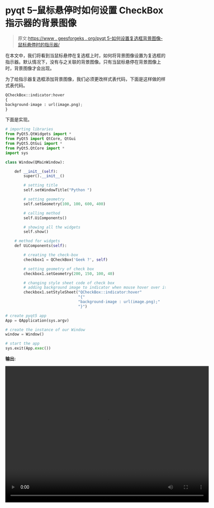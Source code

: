 # pyqt 5–鼠标悬停时如何设置 CheckBox 指示器的背景图像

> 原文:[https://www . geesforgeks . org/pyqt 5-如何设置复选框背景图像-鼠标悬停时的指示器/](https://www.geeksforgeeks.org/pyqt5-how-to-set-background-image-of-checkbox-indicator-when-mouse-hover/)

在本文中，我们将看到当鼠标悬停在复选框上时，如何将背景图像设置为复选框的指示器。默认情况下，没有与之关联的背景图像。只有当鼠标悬停在背景图像上时，背景图像才会出现。

为了给指示器复选框添加背景图像，我们必须更改样式表代码，下面是这样做的样式表代码。

```py
QCheckBox::indicator:hover
{
background-image : url(image.png);
}

```

下面是实现。

```py
# importing libraries
from PyQt5.QtWidgets import * 
from PyQt5 import QtCore, QtGui
from PyQt5.QtGui import * 
from PyQt5.QtCore import * 
import sys

class Window(QMainWindow):

    def __init__(self):
        super().__init__()

        # setting title
        self.setWindowTitle("Python ")

        # setting geometry
        self.setGeometry(100, 100, 600, 400)

        # calling method
        self.UiComponents()

        # showing all the widgets
        self.show()

    # method for widgets
    def UiComponents(self):

        # creating the check-box
        checkbox1 = QCheckBox('Geek ?', self)

        # setting geometry of check box
        checkbox1.setGeometry(200, 150, 100, 40)

        # changing style sheet code of check box
        # adding background image to indicator when mouse hover over it
        checkbox1.setStyleSheet("QCheckBox::indicator:hover"
                                "{"
                                "background-image : url(image.png);"
                                "}")

# create pyqt5 app
App = QApplication(sys.argv)

# create the instance of our Window
window = Window()

# start the app
sys.exit(App.exec())
```

**输出:**

<video class="wp-video-shortcode" id="video-395439-1" width="640" height="428" preload="metadata" controls=""><source type="video/mp4" src="https://media.geeksforgeeks.org/wp-content/uploads/20200403234202/Python-03-04-2020-23_41_12.mp4?_=1">[https://media.geeksforgeeks.org/wp-content/uploads/20200403234202/Python-03-04-2020-23_41_12.mp4](https://media.geeksforgeeks.org/wp-content/uploads/20200403234202/Python-03-04-2020-23_41_12.mp4)</video>